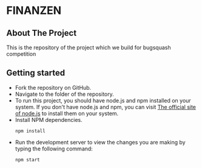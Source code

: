 # FINANZEN

## About The Project

This is the repository of the project which we build for bugsquash competition 

## Getting started

- Fork the repository on GitHub.
- Navigate to the folder of the repository.
- To run this project, you should have node.js and npm installed on your system.
  If you don't have node.js and npm, you can visit [The official site of node.js](https://nodejs.org/en/)
  to install them on your system.
- Install NPM dependencies.
  ```
  npm install
  ```
- Run the development server to view the changes you are making by typing the following
  command:
  ```
  npm start
  ```
